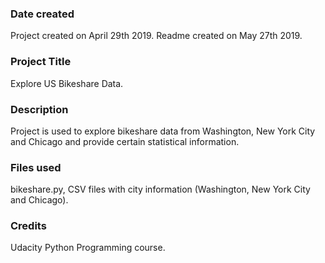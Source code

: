 ### Date created
Project created on April 29th 2019. Readme created on May 27th 2019.

### Project Title
Explore US Bikeshare Data.

### Description
Project is used to explore bikeshare data from Washington, New York City and Chicago and provide certain statistical information.

### Files used
bikeshare.py, CSV files with city information (Washington, New York City and Chicago).

### Credits
Udacity Python Programming course.
